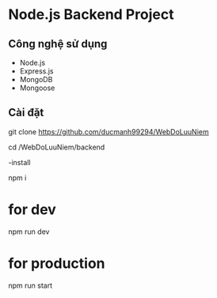# Node.js Backend Project

## Công nghệ sử dụng

- Node.js
- Express.js
- MongoDB
- Mongoose

## Cài đặt

git clone https://github.com/ducmanh99294/WebDoLuuNiem

cd /WebDoLuuNiem/backend

-install 

npm i

# for dev

npm run dev

# for production

npm run start
